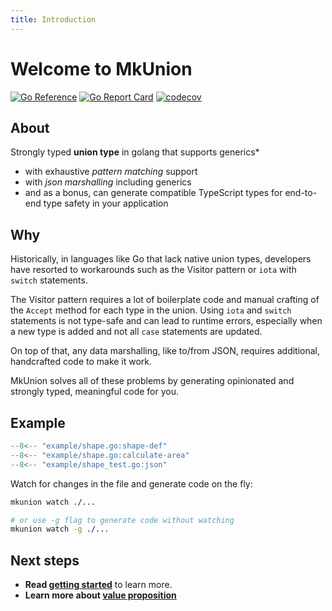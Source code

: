 ```yaml
---
title: Introduction
---
```


# Welcome to MkUnion
[![Go Reference](https://pkg.go.dev/badge/github.com/widmogrod/mkunion.svg)](https://pkg.go.dev/github.com/widmogrod/mkunion)
[![Go Report Card](https://goreportcard.com/badge/github.com/widmogrod/mkunion)](https://goreportcard.com/report/github.com/widmogrod/mkunion)
[![codecov](https://codecov.io/gh/widmogrod/mkunion/branch/main/graph/badge.svg?token=3Z3Z3Z3Z3Z)](https://codecov.io/gh/widmogrod/mkunion)


## About
Strongly typed **union type** in golang that supports generics*

* with exhaustive _pattern matching_ support
* with _json marshalling_ including generics
* and as a bonus, can generate compatible TypeScript types for end-to-end type safety in your application

## Why
Historically, in languages like Go that lack native union types, developers have resorted to workarounds such as the Visitor pattern or `iota` with `switch` statements.

The Visitor pattern requires a lot of boilerplate code and manual crafting of the `Accept` method for each type in the union.
Using `iota` and `switch` statements is not type-safe and can lead to runtime errors, especially when a new type is added and not all `case` statements are updated.

On top of that, any data marshalling, like to/from JSON, requires additional, handcrafted code to make it work.

MkUnion solves all of these problems by generating opinionated and strongly typed, meaningful code for you.

## Example

```go title="example/shape.go"
--8<-- "example/shape.go:shape-def"
--8<-- "example/shape.go:calculate-area"
--8<-- "example/shape_test.go:json"
```

Watch for changes in the file and generate code on the fly:
```sh
mkunion watch ./...

# or use -g flag to generate code without watching
mkunion watch -g ./...
```

## Next steps

- **Read [getting started](./getting_started.md)** to learn more.
- **Learn more about [value proposition](./value_proposition.md)**